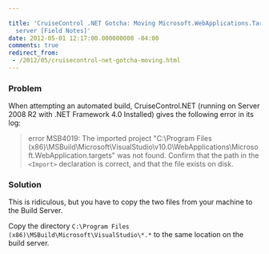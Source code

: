 ```yaml
---
 
title: 'CruiseControl .NET Gotcha: Moving Microsoft.WebApplications.Targets to the
  server [Field Notes]'
date: 2012-05-01 12:17:00.000000000 -04:00
comments: true
redirect_from: 
 - /2012/05/cruisecontrol-net-gotcha-moving.html
---
```

### Problem
When attempting an automated build, CruiseControl.NET (running on Server 2008 R2 with .NET Framework 4.0 Installed) gives the following error in its log:


>error MSB4019: The imported project "C:\Program Files (x86)\MSBuild\Microsoft\VisualStudio\v10.0\WebApplications\Microsoft.WebApplication.targets" was not found. Confirm that the path in the `<Import>` declaration is correct, and that the file exists on disk.

### Solution
This is ridiculous, but you have to copy the two files from your machine to the Build Server.

Copy the directory `C:\Program Files (x86)\MSBuild\Microsoft\VisualStudio\*.*` to the same location on the build server. 
